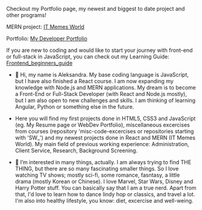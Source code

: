 Checkout my Portfolio page, my newest and biggest to date project and other programs!

MERN project: [IT Memes World](https://itmemesworld.netlify.app/)

Portfolio: [My Developer Portfolio](https://aszczur-dev.netlify.app/)

If you are new to coding and would like to start your journey with front-end or full-stack in JavaScript, you can check out my Learning Guide: [Frontend_beginners_guide](https://github.com/Nikara4/Frontend_beginners_guide)

- 👋 Hi, my name is Aleksandra. My base coding language is JavaScript, but I have also finished a React course. I am now expanding my knowledge with Node.js and MERN applications. My dream is to become a Front-End or Full-Stack Developer (with React and Node.js mostly), but I am also open to new challenges and skills. I am thinking of learning Angular, Python or something else in the future.

- Here you will find my first projects done in HTML5, CSS3 and JavaScript (eg. My Resume page or WebDev Portfolio), miscellaneous excercises from courses (repository 'misc-code-excercises or repositories starting with 'SW_') and my newest projects done in React and MERN (IT Memes World). My main field of previous working experience: Administration, Client Service, Research, Background Screening.

- 👀 I’m interested in many things, actually. I am always trying to find THE THING, but there are so many fascinating smaller things. So I love watching TV shows; mostly sci-fi, some romance, fasntasy, a little drama (mostly Korean or Chinese). I love Marvel, Star Wars, Disney and Harry Potter stuff. You can basically say that I am a true nerd. Apart from that, I'd love to learn how to dance lindy hop or classics, and travel a lot. I'm also into healthy lifestyle, you know: diet, excercise and well-weing. 



<!---
Nikara4/Nikara4 is a ✨ special ✨ repository because its `README.md` (this file) appears on your GitHub profile.
You can click the Preview link to take a look at your changes.
--->

